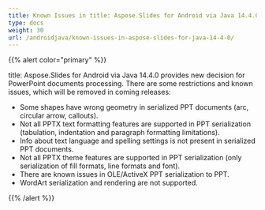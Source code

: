 ```yaml
---
title: Known Issues in title: Aspose.Slides for Android via Java 14.4.0
type: docs
weight: 30
url: /androidjava/known-issues-in-aspose-slides-for-java-14-4-0/
---
```


{{% alert color="primary" %}} 

title: Aspose.Slides for Android via Java 14.4.0 provides new decision for PowerPoint documents processing. There are some restrictions and known issues, which will be removed in coming releases:

- Some shapes have wrong geometry in serialized PPT documents (arc, circular arrow, callouts).
- Not all PPTX text formatting features are supported in PPT serialization (tabulation, indentation and paragraph formatting limitations).
- Info about text language and spelling settings is not present in serialized PPT documents.
- Not all PPTX theme features are supported in PPT serialization (only serialization of fill formats, line formats and font).
- There are known issues in OLE/ActiveX PPT serialization to PPT.
- WordArt serialization and rendering are not supported.

{{% /alert %}}
